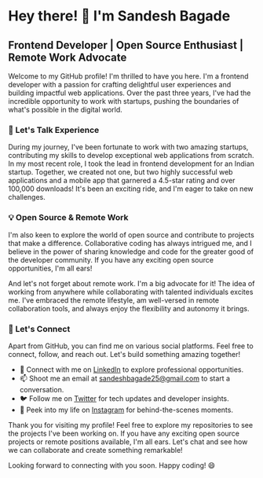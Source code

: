 # Hey there! 👋 I'm Sandesh Bagade

## Frontend Developer | Open Source Enthusiast | Remote Work Advocate

Welcome to my GitHub profile! I'm thrilled to have you here. I'm a frontend developer with a passion for crafting delightful user experiences and building impactful web applications. Over the past three years, I've had the incredible opportunity to work with startups, pushing the boundaries of what's possible in the digital world.

### 🚀 Let's Talk Experience

During my journey, I've been fortunate to work with two amazing startups, contributing my skills to develop exceptional web applications from scratch. In my most recent role, I took the lead in frontend development for an Indian startup. Together, we created not one, but two highly successful web applications and a mobile app that garnered a 4.5-star rating and over 100,000 downloads! It's been an exciting ride, and I'm eager to take on new challenges.

### 💡 Open Source & Remote Work

I'm also keen to explore the world of open source and contribute to projects that make a difference. Collaborative coding has always intrigued me, and I believe in the power of sharing knowledge and code for the greater good of the developer community. If you have any exciting open source opportunities, I'm all ears!

And let's not forget about remote work. I'm a big advocate for it! The idea of working from anywhere while collaborating with talented individuals excites me. I've embraced the remote lifestyle, am well-versed in remote collaboration tools, and always enjoy the flexibility and autonomy it brings.

### 🌟 Let's Connect

Apart from GitHub, you can find me on various social platforms. Feel free to connect, follow, and reach out. Let's build something amazing together!

<!--  - 🌐 Check out my [personal website](https://www.yourwebsite.com) for more about my work and projects. -->
- 💼 Connect with me on [LinkedIn](https://www.linkedin.com/in/sandesh-bagade) to explore professional opportunities.
- 📫 Shoot me an email at [sandeshbagade25@gmail.com](mailto:sandeshbagade25@gmail.com) to start a conversation.
- 🐦 Follow me on [Twitter](https://twitter.com/SandeshBagade8) for tech updates and developer insights.
- 📸 Peek into my life on [Instagram](https://www.instagram.com) for behind-the-scenes moments.

Thank you for visiting my profile! Feel free to explore my repositories to see the projects I've been working on. If you have any exciting open source projects or remote positions available, I'm all ears. Let's chat and see how we can collaborate and create something remarkable!

Looking forward to connecting with you soon. Happy coding! 😄
